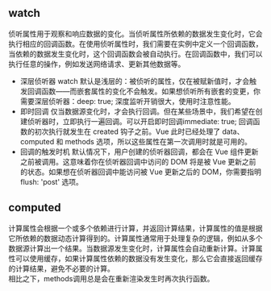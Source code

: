 ## watch
侦听属性用于观察和响应数据的变化。当侦听属性所依赖的数据发生变化时，它会执行相应的回调函数。在使用侦听属性时，我们需要在实例中定义一个回调函数，当依赖的数据发生变化时，这个回调函数会被自动执行。在回调函数中，我们可以执行任意的操作，例如发送网络请求、更新其他数据等。
* 深层侦听器
watch 默认是浅层的：被侦听的属性，仅在被赋新值时，才会触发回调函数——而嵌套属性的变化不会触发。如果想侦听所有嵌套的变更，你需要深层侦听器：deep: true; 深度监听开销很大，使用时注意性能。
* 即时回调
仅当数据源变化时，才会执行回调。但在某些场景中，我们希望在创建侦听器时，立即执行一遍回调。可以开启即时回调immediate: true; 回调函数的初次执行就发生在 created 钩子之前。Vue 此时已经处理了 data、computed 和 methods 选项，所以这些属性在第一次调用时就是可用的。
* 回调的触发时机
默认情况下，用户创建的侦听器回调，都会在 Vue 组件更新之前被调用。这意味着你在侦听器回调中访问的 DOM 将是被 Vue 更新之前的状态。如果想在侦听器回调中能访问被 Vue 更新之后的 DOM，你需要指明 flush: 'post' 选项。
## computed
计算属性会根据一个或多个依赖进行计算，并返回计算结果，计算属性的值是根据它所依赖的数据动态计算得到的。计算属性通常用于处理复杂的逻辑，例如从多个数据源计算出一个结果。当数据源发生变化时，计算属性会自动重新计算。计算属性可以使用缓存，如果计算属性依赖的数据没有发生变化，那么它会直接返回缓存的计算结果，避免不必要的计算。  
相比之下，methods调用总是会在重新渲染发生时再次执行函数。